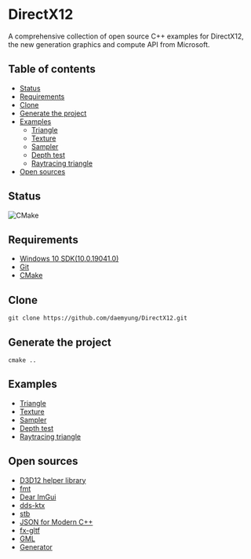# DirectX12
A comprehensive collection of open source C++ examples for DirectX12, the new generation graphics and compute API from Microsoft.

## Table of contents
+ [Status](#status)
+ [Requirements](#requirements)
+ [Clone](#clone)
+ [Generate the project](#generate-the-project)
+ [Examples](#examples)
    + [Triangle](https://github.com/daemyung/DirectX12/tree/master/triangle)
    + [Texture](https://github.com/daemyung/DirectX12/tree/master/texture)
    + [Sampler](https://github.com/daemyung/DirectX12/tree/master/sampler)
    + [Depth test](https://github.com/daemyung/DirectX12/tree/master/depth_test)
    + [Raytracing triangle](https://github.com/daemyung/DirectX12/tree/master/raytracing_triangle)
+ [Open sources](#open-sources)

## Status
![CMake](https://github.com/daemyung/DirectX12/workflows/CMake/badge.svg)

## Requirements
+ [Windows 10 SDK(10.0.19041.0)](https://developer.microsoft.com/ko-kr/windows/downloads/windows-10-sdk/)
+ [Git](https://git-scm.com/downloads)
+ [CMake](https://cmake.org/download/)

## Clone
```
git clone https://github.com/daemyung/DirectX12.git
```

## Generate the project
```
cmake ..
```

## Examples
+ [Triangle](https://github.com/daemyung/DirectX12/tree/master/triangle)
+ [Texture](https://github.com/daemyung/DirectX12/tree/master/texture)
+ [Sampler](https://github.com/daemyung/DirectX12/tree/master/sampler)
+ [Depth test](https://github.com/daemyung/DirectX12/tree/master/depth_test)
+ [Raytracing triangle](https://github.com/daemyung/DirectX12/tree/master/raytracing_triangle)

## Open sources
+ [D3D12 helper library](https://github.com/Microsoft/DirectX-Graphics-Samples/tree/master/Libraries/D3DX12)
+ [fmt](https://github.com/fmtlib/fmt)
+ [Dear ImGui](https://github.com/ocornut/imgui)
+ [dds-ktx](https://github.com/septag/dds-ktx)
+ [stb](https://github.com/nothings/stb)
+ [JSON for Modern C++](https://github.com/nlohmann/json)
+ [fx-gltf](https://github.com/jessey-git/fx-gltf)
+ [GML](https://github.com/ilmola/gml)
+ [Generator](https://github.com/ilmola/generator)